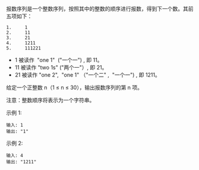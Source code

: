报数序列是一个整数序列，按照其中的整数的顺序进行报数，得到下一个数。其前五项如下：
```quote
1.     1
2.     11
3.     21
4.     1211
5.     111221
```
- 1 被读作  "one 1"  ("一个一") , 即 11。
- 11 被读作 "two 1s" ("两个一"）, 即 21。
- 21 被读作 "one 2",  "one 1" （"一个二" ,  "一个一") , 即 1211。

给定一个正整数 n（1 ≤ n ≤ 30），输出报数序列的第 n 项。

注意：整数顺序将表示为一个字符串。

示例 1:
```quote
输入: 1
输出: "1"
```
示例 2:
```quote
输入: 4
输出: "1211"
```